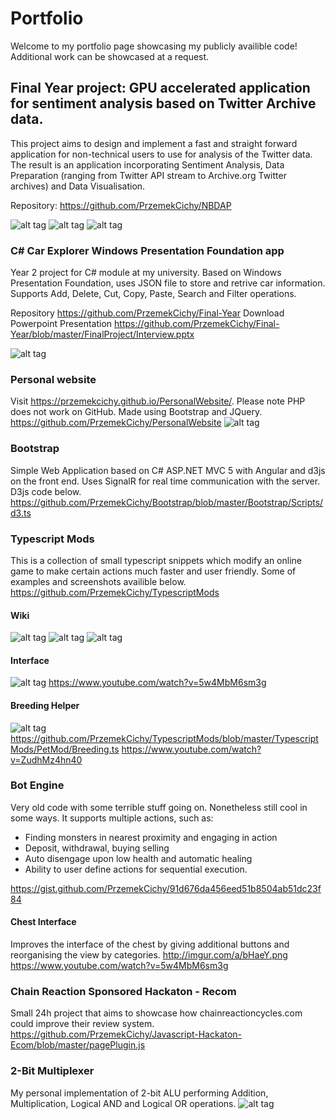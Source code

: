 # Portfolio

Welcome to my portfolio page showcasing my publicly availible code! Additional work can be showcased at a request.

## Final Year project: GPU accelerated application for sentiment analysis based on Twitter Archive data.
This project aims to design and implement a fast and straight forward application for non-technical users to use for analysis of the Twitter data. The result is an application incorporating Sentiment Analysis, Data Preparation (ranging from Twitter API stream to Archive.org Twitter archives) and Data Visualisation.

Repository: https://github.com/PrzemekCichy/NBDAP

![alt tag](http://imgur.com/2JslqC9.png)
![alt tag](http://imgur.com/biOEJSV.png)
![alt tag](http://imgur.com/GTyIikU.png)

### C# Car Explorer Windows Presentation Foundation app

Year 2 project for C# module at my university. Based on Windows Presentation Foundation, uses JSON file to store and retrive car information.
Supports Add, Delete, Cut, Copy, Paste, Search and Filter operations. 

Repository https://github.com/PrzemekCichy/Final-Year
Download Powerpoint Presentation https://github.com/PrzemekCichy/Final-Year/blob/master/FinalProject/Interview.pptx

![alt tag](http://i.imgur.com/e7uqlL1.png)

### Personal website
Visit https://przemekcichy.github.io/PersonalWebsite/. Please note PHP does not work on GitHub.
Made using Bootstrap and JQuery.
https://github.com/PrzemekCichy/PersonalWebsite
![alt tag](http://imgur.com/RfCkC8Z.png)

### Bootstrap
Simple Web Application based on C# ASP.NET MVC 5 with Angular and d3js on the front end.
Uses SignalR for real time communication with the server.
D3js code below.
https://github.com/PrzemekCichy/Bootstrap/blob/master/Bootstrap/Scripts/d3.ts

### Typescript Mods
This is a collection of small typescript snippets which modify an online game to make certain actions much faster and user friendly.
Some of examples and screenshots availible below.
https://github.com/PrzemekCichy/TypescriptMods

#### Wiki
![alt tag](http://i.imgur.com/U55GDLi.png)
![alt tag](http://i.imgur.com/1xixqpG.png)
![alt tag](http://i.imgur.com/Bgau3wK.png)

#### Interface
![alt tag](http://i.imgur.com/aUEXltd.png)
https://www.youtube.com/watch?v=5w4MbM6sm3g

#### Breeding Helper
![alt tag](http://imgur.com/rOv31ht.png)
https://github.com/PrzemekCichy/TypescriptMods/blob/master/TypescriptMods/PetMod/Breeding.ts
https://www.youtube.com/watch?v=ZudhMz4hn40


### Bot Engine
Very old code with some terrible stuff going on. Nonetheless still cool in some ways. 
It supports multiple actions, such as:
* Finding monsters in nearest proximity and engaging in action
* Deposit, withdrawal, buying selling
* Auto disengage upon low health and automatic healing
* Ability to user define actions for sequential execution. 

https://gist.github.com/PrzemekCichy/91d676da456eed51b8504ab51dc23f84


#### Chest Interface
Improves the interface of the chest by giving additional buttons and reorganising the view by categories.
http://imgur.com/a/bHaeY.png
https://www.youtube.com/watch?v=5w4MbM6sm3g


### Chain Reaction Sponsored Hackaton - Recom
Small 24h project that aims to showcase how chainreactioncycles.com could improve their review system.
https://github.com/PrzemekCichy/Javascript-Hackaton-Ecom/blob/master/pagePlugin.js


### 2-Bit Multiplexer
My personal implementation of 2-bit ALU performing Addition, Multiplication, Logical AND and Logical OR operations.
![alt tag](http://i.imgur.com/d3ymfHE.png)

